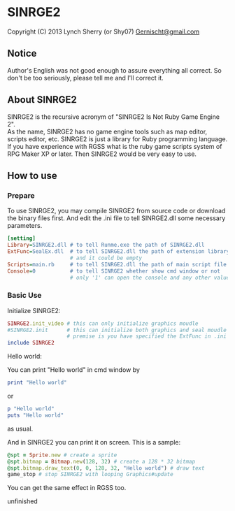 ﻿# SINRGE2
Copyright (C) 2013 Lynch Sherry (or Shy07) <Gernischt@gmail.com>

## Notice
Author's English was not good enough to assure everything all correct.
So don't be too seriously, please tell me and I'll correct it.

## About SINRGE2
SINRGE2 is the recursive acronym of "SINRGE2 Is Not Ruby Game Engine 2".  
As the name, SINRGE2 has no game engine tools such as map editor,
scripts editor, etc. SINRGE2 is just a library for Ruby programming
language.  
If you have experience with RGSS what is the ruby game scripts system
of RPG Maker XP or later. Then SINRGE2 would be very easy to use.  

## How to use
### Prepare
To use SINRGE2, you may compile SINRGE2 from source code or download
the binary files first. And edit the .ini file to tell SINRGE2.dll
some necessary parameters.
```Runme.ini
[setting]
Library=SINRGE2.dll # to tell Runme.exe the path of SINRGE2.dll
ExtFunc=SealEx.dll  # to tell SINRGE2.dll the path of extension library
                    # and it could be empty
Scripts=main.rb     # to tell SINRGE2.dll the path of main script file
Console=0           # to tell SINRGE2 whether show cmd window or not
                    # only '1' can open the console and any other value would close the console
```
### Basic Use

Initialize SINRGE2:

```ruby
SINRGE2.init_video # this can only initialize graphics moudle
#SINRGE2.init      # this can initialize both graphics and seal moudle
                   # premise is you have specified the ExtFunc in .ini
include SINRGE2
```

Hello world:  

You can print "Hello world" in cmd window by  
```ruby
print "Hello world"
```
or  
```ruby
p "Hello world"
puts "Hello world"
```
as usual.  

And in SINRGE2 you can print it on screen. This is a sample:  
```ruby
@spt = Sprite.new # create a sprite
@spt.bitmap = Bitmap.new(128, 32) # create a 128 * 32 bitmap
@spt.bitmap.draw_text(0, 0, 128, 32, "Hello world") # draw text
game_stop # stop SINRGE2 with looping Graphics#update
```
You can get the same effect in RGSS too.  

unfinished

